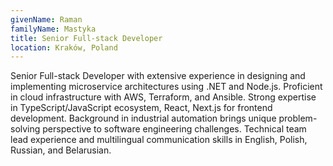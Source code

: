 ```yaml
---
givenName: Raman
familyName: Mastyka
title: Senior Full-stack Developer
location: Kraków, Poland
---
```


Senior Full-stack Developer with extensive experience in designing and implementing microservice architectures using .NET and Node.js. Proficient in cloud infrastructure with AWS, Terraform, and Ansible. Strong expertise in TypeScript/JavaScript ecosystem, React, Next.js for frontend development. Background in industrial automation brings unique problem-solving perspective to software engineering challenges. Technical team lead experience and multilingual communication skills in English, Polish, Russian, and Belarusian.
